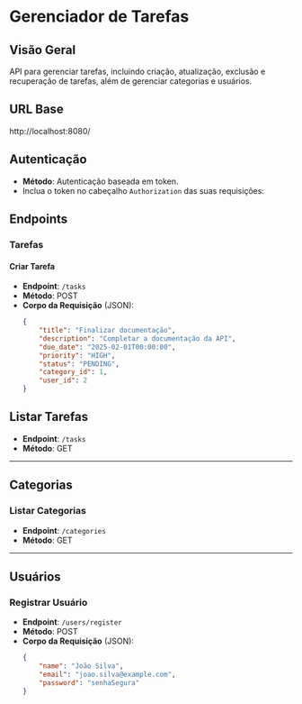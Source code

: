 # Gerenciador de Tarefas

## Visão Geral

API para gerenciar tarefas, incluindo criação, atualização, exclusão e recuperação de tarefas, além de gerenciar categorias e usuários.

## URL Base

http://localhost:8080/

## Autenticação

- **Método**: Autenticação baseada em token.
- Inclua o token no cabeçalho `Authorization` das suas requisições:

## Endpoints

### Tarefas

#### Criar Tarefa
- **Endpoint**: `/tasks`
- **Método**: POST
- **Corpo da Requisição** (JSON):
  ```json
  {
      "title": "Finalizar documentação",
      "description": "Completar a documentação da API",
      "due_date": "2025-02-01T00:00:00",
      "priority": "HIGH",
      "status": "PENDING",
      "category_id": 1,
      "user_id": 2
  }

## Listar Tarefas
- **Endpoint**: `/tasks`
- **Método**: GET

---

## Categorias

### Listar Categorias
- **Endpoint**: `/categories`
- **Método**: GET

---

## Usuários

### Registrar Usuário
- **Endpoint**: `/users/register`
- **Método**: POST
- **Corpo da Requisição** (JSON):
  ```json
  {
      "name": "João Silva",
      "email": "joao.silva@example.com",
      "password": "senhaSegura"
  }
  
